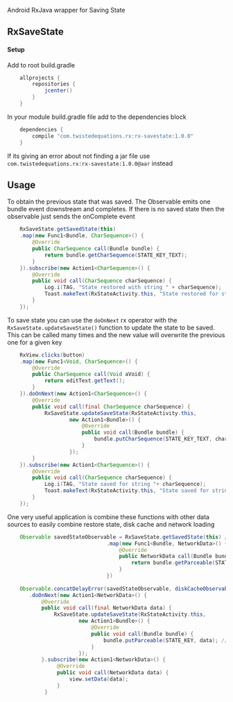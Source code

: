 Android RxJava wrapper for Saving State

## RxSaveState

#### Setup
Add to root build.gradle

```groovy
    allprojects {
        repositories {
            jcenter()
        }
    }
```
In your module build.gradle file add to the dependencies block

```groovy
    dependencies {
        compile "com.twistedequations.rx:rx-savestate:1.0.0"
    }
```
If its giving an error about not finding a jar file use `com.twistedequations.rx:rx-savestate:1.0.0@aar` instead

## Usage

To obtain the previous state that was saved. The Observable emits one bundle event downstream and completes. If there is no
saved state then the observable just sends the onComplete event

```java
    RxSaveState.getSavedState(this)
    .map(new Func1<Bundle, CharSequence>() {
        @Override
        public CharSequence call(Bundle bundle) {
            return bundle.getCharSequence(STATE_KEY_TEXT);
        }
    }).subscribe(new Action1<CharSequence>() {
        @Override
        public void call(CharSequence charSequence) {
            Log.i(TAG, "State restored with string " + charSequence);
            Toast.makeText(RxStateActivity.this, "State restored for string " + charSequence, Toast.LENGTH_SHORT).show();
        }
    });
```

To save state you can use the `doOnNext` rx operator with the `RxSaveState.updateSaveState()` function to update the state to be saved. This can
be called many times and the new value will overwrite the previous one for a given key

```java
    RxView.clicks(button)
    .map(new Func1<Void, CharSequence>() {
        @Override
        public CharSequence call(Void aVoid) {
            return editText.getText();
        }
    }).doOnNext(new Action1<CharSequence>() {
        @Override
        public void call(final CharSequence charSequence) {
            RxSaveState.updateSaveState(RxStateActivity.this,
                    new Action1<Bundle>() {
                        @Override
                        public void call(Bundle bundle) {
                            bundle.putCharSequence(STATE_KEY_TEXT, charSequence);
                        }
                    });
        }
    }).subscribe(new Action1<CharSequence>() {
        @Override
        public void call(CharSequence charSequence) {
            Log.i(TAG, "State saved for string "+ charSequence);
            Toast.makeText(RxStateActivity.this, "State saved for string "+ charSequence, Toast.LENGTH_SHORT).show();
        }
    });
```

One very useful application is combine these functions with other data sources to easily combine 
restore state, disk cache and network loading

```java
    Observable savedStateObservable = RxSaveState.getSavedState(this) //save state and map to get the part of the state we need
                                .map(new Func1<Bundle, NetworkData>() {
                                    @Override
                                    public NetworkData call(Bundle bundle) {
                                        return bundle.getParceable(STATE_KEY);
                                    }
                                })
    
    Observable.concatDelayError(savedStateObservable, diskCacheObservable(), networkObservable()) //combine observables to run one after the next
       .doOnNext(new Action1<NetworkData>() {
           @Override
           public void call(final NetworkData data) {
               RxSaveState.updateSaveState(RxStateActivity.this,
                       new Action1<Bundle>() {
                           @Override
                           public void call(Bundle bundle) {
                               bundle.putParceable(STATE_KEY, data); //Update state with the lastest data
                           }
                       });
           }.subscribe(new Action1<NetworkData>() {
                @Override
                public void call(NetworkData data) {
                    view.setData(data);
                }
            }
```